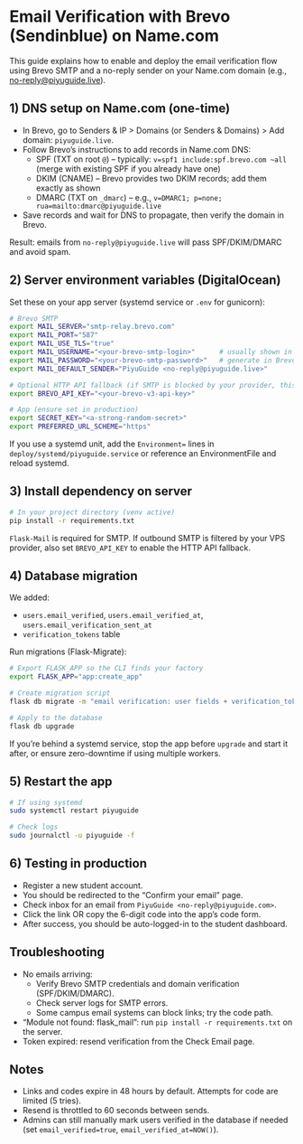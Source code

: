 # Email Verification with Brevo (Sendinblue) on Name.com

This guide explains how to enable and deploy the email verification flow using Brevo SMTP and a no-reply sender on your Name.com domain (e.g., no-reply@piyuguide.live).

## 1) DNS setup on Name.com (one-time)

- In Brevo, go to Senders & IP > Domains (or Senders & Domains) > Add domain: `piyuguide.live`.
- Follow Brevo’s instructions to add records in Name.com DNS:
  - SPF (TXT on root `@`) – typically: `v=spf1 include:spf.brevo.com ~all` (merge with existing SPF if you already have one)
  - DKIM (CNAME) – Brevo provides two DKIM records; add them exactly as shown
  - DMARC (TXT on `_dmarc`) – e.g., `v=DMARC1; p=none; rua=mailto:dmarc@piyuguide.live`
- Save records and wait for DNS to propagate, then verify the domain in Brevo.

Result: emails from `no-reply@piyuguide.live` will pass SPF/DKIM/DMARC and avoid spam.

## 2) Server environment variables (DigitalOcean)

Set these on your app server (systemd service or `.env` for gunicorn):

```bash
# Brevo SMTP
export MAIL_SERVER="smtp-relay.brevo.com"
export MAIL_PORT="587"
export MAIL_USE_TLS="true"
export MAIL_USERNAME="<your-brevo-smtp-login>"      # usually shown in Brevo SMTP settings
export MAIL_PASSWORD="<your-brevo-smtp-password>"   # generate in Brevo > SMTP & API
export MAIL_DEFAULT_SENDER="PiyuGuide <no-reply@piyuguide.live>"

# Optional HTTP API fallback (if SMTP is blocked by your provider, this will still send):
export BREVO_API_KEY="<your-brevo-v3-api-key>"

# App (ensure set in production)
export SECRET_KEY="<a-strong-random-secret>"
export PREFERRED_URL_SCHEME="https"
```

If you use a systemd unit, add the `Environment=` lines in `deploy/systemd/piyuguide.service` or reference an EnvironmentFile and reload systemd.

## 3) Install dependency on server

```bash
# In your project directory (venv active)
pip install -r requirements.txt
```

`Flask-Mail` is required for SMTP. If outbound SMTP is filtered by your VPS provider, also set `BREVO_API_KEY` to enable the HTTP API fallback.

## 4) Database migration

We added:
- `users.email_verified`, `users.email_verified_at`, `users.email_verification_sent_at`
- `verification_tokens` table

Run migrations (Flask-Migrate):

```bash
# Export FLASK_APP so the CLI finds your factory
export FLASK_APP="app:create_app"

# Create migration script
flask db migrate -m "email verification: user fields + verification_tokens"

# Apply to the database
flask db upgrade
```

If you’re behind a systemd service, stop the app before `upgrade` and start it after, or ensure zero-downtime if using multiple workers.

## 5) Restart the app

```bash
# If using systemd
sudo systemctl restart piyuguide

# Check logs
sudo journalctl -u piyuguide -f
```

## 6) Testing in production

- Register a new student account.
- You should be redirected to the “Confirm your email” page.
- Check inbox for an email from `PiyuGuide <no-reply@piyuguide.com>`.
- Click the link OR copy the 6-digit code into the app’s code form.
- After success, you should be auto-logged-in to the student dashboard.

## Troubleshooting

- No emails arriving:
  - Verify Brevo SMTP credentials and domain verification (SPF/DKIM/DMARC).
  - Check server logs for SMTP errors.
  - Some campus email systems can block links; try the code path.
- “Module not found: flask_mail”: run `pip install -r requirements.txt` on the server.
- Token expired: resend verification from the Check Email page.

## Notes

- Links and codes expire in 48 hours by default. Attempts for code are limited (5 tries).
- Resend is throttled to 60 seconds between sends.
- Admins can still manually mark users verified in the database if needed (set `email_verified=true`, `email_verified_at=NOW()`).
